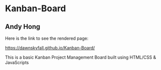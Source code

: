 # Kanban-Board

Andy Hong
----

Here is the link to see the rendered page:

https://dawnskyfall.github.io/Kanban-Board/


This is a basic Kanban Project Management Board built using HTML/CSS & JavaScripts
